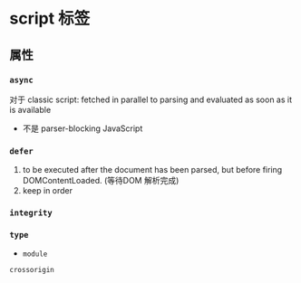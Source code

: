 # script 标签

## 属性

### `async`

对于 classic script: fetched in parallel to parsing and evaluated as soon as it is available

- 不是 parser-blocking JavaScript

### `defer`

1. to be executed after the document has been parsed, but before firing DOMContentLoaded. (等待DOM 解析完成)
2. keep in order

### `integrity`

### `type`

- `module`

`crossorigin`